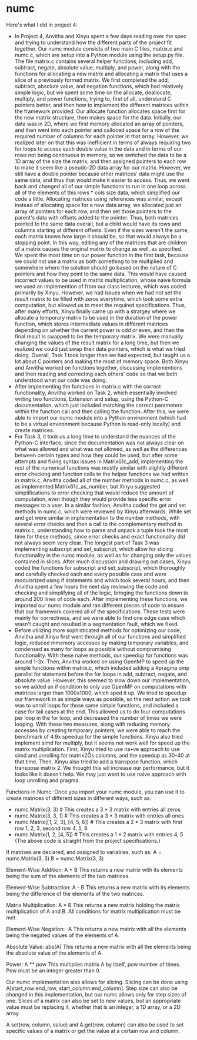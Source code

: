 # numc

Here's what I did in project 4:
- In Project 4, Anvitha and Xinyu spent a few days reading over the spec and trying to understand how the different parts of the project fit together. Our numc module consists of two main C files, matrix.c and numc.c, which are setup into a Python module using the setup.py file. The file matrix.c contains several helper functions, including add, subtract, negate, absolute value, multiply, and power, along with the functions for allocating a new matrix and allocating a matrix that uses a slice of a previously formed matrix. We first completed the add, subtract, absolute value, and negation functions, which had relatively simple logic, but we spent some time on the allocate, deallocate, multiply, and power functions, trying to, first of all, understand C pointers better, and then how to implement the different matrices within the framework provided. Our allocate function allocates space first for the new matrix structure, then makes space for the data. Initially, our data was in 2D, where we first memory allocated an array of pointers, and then went into each pointer and calloced space for a row of the required number of columns for each pointer in that array. However, we realized later on that this was inefficient in terms of always requiring two for loops to access each double value in the data and in terms of our rows not being continuous in memory, so we switched the data to be a 1D array of the size the matrix, and then assigned pointers to each row to make it seem like a pseudo-2D data array for our matrix. However, we still have a double pointer because other matrices' data might use the same data, and thus that would make it easier to access. Thus, we went back and changed all of our simple functions to run in one loop across all of the elements of this rows * cols size data, which simplified our code a little. Allocating matrices using references was similar, except instead of allocating space for a new data array, we allocated just an array of pointers for each row, and then set those pointers to the parent's data with offsets added to the pointer. Thus, both matrices pointed to the same data overall, but a child would have its rows and columns starting at different offsets. Even if the sizes weren't the same, each matrix knows how large it should be, so that would always be a stopping point. In this way, editing any of the matrices that are children of a matrix causes the original matrix to change as well, as specified. We spent the most time on our power function in the first task, because we could not use a matrix as both something to be multiplied and somewhere where the solution should go based on the nature of C pointers and how they point to the same data. This would have caused incorrect values to be used in matrix multiplication, whose naive formula we used an implemention of from our class lectures, which was coded primarily by Xinyu. However, we had issues when we had not set the result matrix to be filled with zeros everytime, which took some extra computation, but allowed us to meet the required specifications. Thus, after many efforts, Xinyu finally came up with a stratgey where we allocate a temporary matrix to be used in the duration of the power function, which stores intermediate values in different matrices depending on whether the current power is odd or even, and then the final result is swapped to be the temporary matrix. We were manually changing the values of the result matrix for a long time, but then we realized we could just swap their data pointers, which is what we tried doing. Overall, Task 1 took longer than we had expected, but taught us a lot about C pointers and making the most of memory space. Both Xinyu and Anvitha worked on functions together, discussing implementions and then reading and correcting each others' code so that we both understood what our code was doing.
- After implementing the functions in matrix.c with the correct functionality, Anvitha worked on Task 2, which essentially involved writing two functions, Extension and setup, using the Python-C documentation, which just included matching the correct parameters within the function call and then calling the function. After this, we were able to import our numc module into a Python environment (which had to be a virtual environment because Python is read-only locally) and create matrices. 
- For Task 3, it took us a long time to understand the nuances of the Python-C interface, since the documentation was not always clear on what was allowed and what was not allowed, as well as the differences between certain types and how they could be used, but after some attempts and fixing syntax issues in Matrix61c_add, implementing the rest of the numerical functions was mostly similar with slightly different error checking and function calls to the helper functions we had written in matrix.c. Anvitha coded all of the number methods in numc.c, as well as implemented Matrix61c_as_number, but Xinyu suggested simplifications to error checking that would reduce the amount of computation, even though they would provide less specific error messages to a user. In a similar fashion, Anvitha coded the get and set methods in numc.c, which were reviewed by Xinyu afterwards. While set and get were similar in implementation to the number methods, with several error checks and then a call to the complementary method in matrix.c, understanding how to parse and unpack a tuple took the most time for these methods, since error checks and exact functionality did not always seem very clear. The longest part of Task 3 was implementing subscript and set_subscript, which allow for slicing functionality in the numc module, as well as for changing only the values contained in slices. After much discussion and drawing out cases, Xinyu coded the functions for subscript and set_subscript, which thoroughly and carefully checked each and every possible case and were modularized using if statements and which took several hours, and then Anvitha spent a few hours the next day reviewing the code and checking and simplifying all of the logic, bringing the functions down to around 200 lines of code each. After implementing these functions, we imported our numc module and ran different pieces of code to ensure that our framework covered all of the specifications. These tests were mainly for correctness, and we were able to find one edge case which wasn't caught and resulted in a segmentation fault, which we fixed. 
- Before utilizing more sophisticated methods for optimizing our code, Anvitha and Xinyu first went through all of our functions and simplified logic, reduced mmemory accesses by making temporary variables, and condensed as many for loops as possible without compromising functionality. With these naive methods, our speedup for functions was around 1-3x. Then, Anvitha worked on using OpenMP to speed up the simple functions within matrix.c, which included adding a #pragma omp parallel for statement before the for loops in add, subtract, negate, and absolute value. However, this seemed to slow down our implementation, so we added an if condition to only use OpenMP on computations with matrices larger than 1000x1000, which sped it up. We tried to speedup our framework in as simple ways as possible, so the next action we took was to unroll loops for those same simple functions, and included a case for tail cases at the end. This allowed us to do four computations per loop in the for loop, and decreased the number of times we were looping. With these two measures, along with reducing memory accesses by creating temporary pointers, we were able to reach the benchmark of 4.9x speedup for the simple functions. Xinyu also tried implement simd for multiply, but it seems not work well for speed up the matrix multiplication. First, Xinyu tried to use na•ve approach to use simd and unrolling for matrix2Õs columns, and the speedup as 30-40 at that time. Then, Xinyu also tried to add a transpose function, which transpose matrix 2. We thought this wll increase our performance, but it looks like it doesn't help. We may just want to use naive approach with loop unrolling and pragma.

Functions in Numc:
Once you import your numc module, you can use it to create matrices of different sizes in different ways, such as:
- numc.Matrix(3, 3) # This creates a 3 * 3 matrix with entries all zeros
- numc.Matrix(3, 3, 1) # This creates a 3 * 3 matrix with entries all ones
- numc.Matrix([1, 2, 3], [4, 5, 6]) # This creates a 2 * 3 matrix with first row 1, 2, 3, second row 4, 5, 6
- numc.Matrix(1, 2, [4, 5]) # This creates a 1 * 2 matrix with entries 4, 5
(The above code is straight from the project specifications.)

If matrixes are declared, and assigned to variables, such as:
A = numc.Matrix(3, 3)
B = numc.Matrix(3, 3)

Element-Wise Addition: 
A + B
This returns a new matrix with its elements being the sum of the elements of the two matrices.

Element-Wise Subtraction:
A - B
This returns a new matrix with its elements being the difference of the elements of the two matrices.

Matrix Multiplication:
A * B
This returns a new matrix holding the matrix multiplication of A and B. All conditions for matrix multiplication must be met.

Element-Wise Negation:
-A 
This returns a new matrix with all the elements being the negated values of the elements of A.

Absolute Value:
abs(A)
This returns a new matrix with all the elements being the absolute value of the elements of A.

Power:
A ** pow
This multiplies matrix A by itself, pow number of times. Pow must be an integer greater than 0.

Our numc implementation also allows for slicing. Slicing can be done using A[start_row:end_row, start_column:end_column]. Step size can also be changed in this implementation, but our numc allows only for step sizes of one. Slices of a matrix can also be set to new values, but an appropriate value must be replacing it, whether that is an integer, a 1D array, or a 2D array.

A.set(row, column, value) and A.get(row, column) can also be used to set specific values of a matrix or get the value at a certain row and column.
